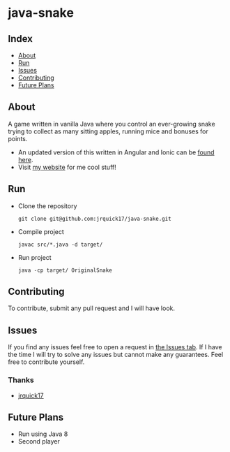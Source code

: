 # java-snake

## Index ##

* [About](#about)
* [Run](#run)
* [Issues](#issues)
* [Contributing](#contributing)
* [Future Plans](#future-plans)

## About ## 

A game written in vanilla Java where you control an ever-growing snake trying to collect as many sitting apples, running mice and bonuses for points.

* An updated version of this written in Angular and Ionic can be [found here](https://github.com/jrquick17/ionic-snake).
* Visit [my website](https://jrquick.com) for me cool stuff!

## Run

* Clone the repository

    ```git clone git@github.com:jrquick17/java-snake.git```
    
* Compile project

    ```javac src/*.java -d target/```
    
* Run project

    ```java -cp target/ OriginalSnake```


## Contributing ##

To contribute, submit any pull request and I will have look.  

## Issues ##

If you find any issues feel free to open a request in [the Issues tab](https://github.com/jrquick17/java-snake/issues). If I have the time I will try to solve any issues but cannot make any guarantees. Feel free to contribute yourself.

### Thanks ###

* [jrquick17](https://github.com/jrquick17)

## Future Plans

* Run using Java 8
* Second player
